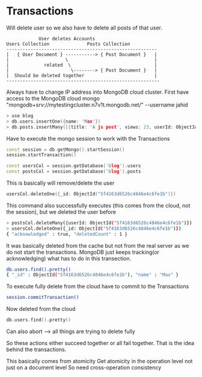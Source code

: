 # Transactions

Will delete user so we also have to delete all posts of that user.

```
            User deletes Accounts
Users Collection              Posts Collection
--------------------------------------------------------
|   { User Document } -----------> { Post Document }   |
|                     \                                |
|             related  \                               | 
|                       \--------> { Post Document }   |
|  Should be deleted together                          |
---------------------------------------------------------
```


Always have to change IP address into MongoDB cloud cluster. First have access to the MongoDB cloud
mongo "mongodb+srv://mytestingcluster.n7v1t.mongodb.net/<test1>" --username jahid

```cpp
> use blog
> db.users.insertOne({name: 'Max'})
> db.posts.insertMany([{title: 'A js post', views: 23, userId: ObjectId("5f4163d6526c4846e4c6fe1b")}, {title: 'Group discussion', views: 2, userId: ObjectId("5f4163d6526c4846e4c6fe1b")}])
```

Have to execute the mongo session to work with the Transactions

```cpp
const session = db.getMongo().startSession()
session.startTransaction()
```

```cpp
const usersCol = session.getDatabase('blog').users
const postsCol = session.getDatabase('blog').posts
```

This is basically will remove/delete the user 

```cpp
usersCol.deleteOne({_id: ObjectId("5f4163d6526c4846e4c6fe1b")})
```

This command also successfully executes (this comes from the cloud, not the session), but we deleted the user before

```bash
> postsCol.deleteMany({userId: ObjectId("5f4163d6526c4846e4c6fe1b")})
> usersCol.deleteOne({_id: ObjectId("5f4163d6526c4846e4c6fe1b")})
{ "acknowledged" : true, "deletedCount" : 1 }
```

It was basically deleted from the cache but not from the real server as we do not start the transactions. MongoDB just keeps tracking(or acknowledging) what has to do in this transection.

```bash
db.users.find().pretty()
{ "_id" : ObjectId("5f4163d6526c4846e4c6fe1b"), "name" : "Max" }
```

To execute fully delete from the cloud have to commit to the Transactions

```bash
session.commitTransaction()
```

Now deleted from the cloud

```cpp
db.users.find().pretty()
```

Can also abort --> all things are trying to delete fully

So these actions either succeed together or all fail together. That is the idea behind the transactions.

This basically comes from atomicity
Get atomicity in the operation level not just on a document level
So need cross-operation consistency